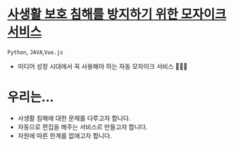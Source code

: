 # [사생활 보호 침해를 방지하기 위한 모자이크 서비스](github.com/HwaRyo/VideoMosaicWeb)
`Python`, `JAVA`,`Vue.js`
- 미디어 성장 시대에서 꼭 사용해야 하는 자동 모자이크 서비스
🧑‍🤝‍🧑
# 우리는...
- 사생활 침해에 대한 문제를 다루고자 합니다.
- 자동으로 편집을 해주는 서비스르 만들고자 합니다.
- 자원에 따른 한계를 없애고자 합니다.
